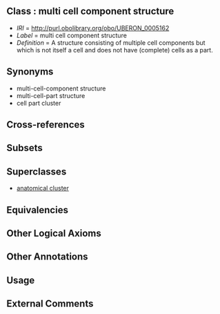 
## Class : multi cell component structure

 * *IRI* = http://purl.obolibrary.org/obo/UBERON_0005162
 * *Label* = multi cell component structure
 * *Definition* = A structure consisting of multiple cell components but which is not itself a cell and does not have (complete) cells as a part.

## Synonyms

 * multi-cell-component structure
 * multi-cell-part structure
 * cell part cluster

## Cross-references


## Subsets


## Superclasses

 * [anatomical cluster](../../UBERON/77/UBERON_0000477.md)

## Equivalencies


## Other Logical Axioms


## Other Annotations


## Usage


## External Comments

